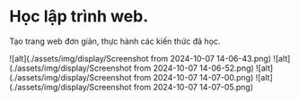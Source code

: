 # Học lập trình web.

Tạo trang web đơn giản, thực hành các kiến thức đã học.

![alt](./assets/img/display/Screenshot from 2024-10-07 14-06-43.png)
![alt](./assets/img/display/Screenshot from 2024-10-07 14-06-52.png)
![alt](./assets/img/display/Screenshot from 2024-10-07 14-07-00.png)
![alt](./assets/img/display/Screenshot from 2024-10-07 14-07-05.png)
